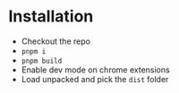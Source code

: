 # Installation

- Checkout the repo
- `pnpm i`
- `pnpm build`
- Enable dev mode on chrome extensions
- Load unpacked and pick the `dist` folder
